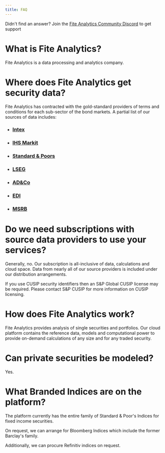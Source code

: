 ```yaml
---
title: FAQ
---
```


<Info>Didn't find an answer? Join the <a href="https://discord.gg/dc7ZKnUe">Fite Analytics Community Discord</a> to get support</Info>

# What is Fite Analytics?

Fite Analytics is a data processing and analytics company.

# Where does Fite Analytics get security data?

Fite Analytics has contracted with the gold-standard providers of terms and conditions for each sub-sector of 
the bond markets. A partial list of our sources of data includes:

- <h3><a href="https://intex.com" target="_blank">Intex</a></h3>
- <h3><a href="https://ihsmarkit.com/index.html" target="_blank">IHS Markit</a></h3>
- <h3><a href="https://standardandpoors.com" target="_blank">Standard & Poors</a></h3>
- <h3><a href="https://lseg.com" target="_blank">LSEG</a></h3>
- <h3><a href="https://adco.com" target="_blank">AD&Co</a></h3>
- <h3><a href="https://exchange-data.com" target="_blank">EDI</a></h3>
- <h3><a href="https://msrb.org" target="_blank">MSRB</a></h3>

# Do we need subscriptions with source data providers to use your services?

Generally, no. Our subscription is all-inclusive of data, calculations and cloud space. Data from nearly all of our 
source providers is included under our distribution arrangements.

If you use CUSIP security identifiers then an S&P Global CUSIP license may be required. Please contact 
S&P CUSIP for more information on CUSIP licensing.

# How does Fite Analytics work?

Fite Analytics provides analysis of single securities and portfolios. Our cloud platform contains the reference
data, models and computational power to provide on-demand calculations of any size and for any traded security.

# Can private securities be modeled?

Yes.

# What Branded Indices are on the platform?

The platform currently has the entire family of Standard & Poor's Indices for fixed income securities.

On request, we can arrange for Bloomberg Indices which include the former Barclay's family.

Additionally, we can procure Refinitiv indices on request.
